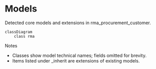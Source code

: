 # Models

Detected core models and extensions in rma_procurement_customer.

```mermaid
classDiagram
    class rma
```

Notes
- Classes show model technical names; fields omitted for brevity.
- Items listed under _inherit are extensions of existing models.
